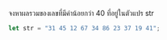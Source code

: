 จงหาผลรวมของเลขที่มีค่าน้อยกว่า 40 ที่อยู่ในตัวแปร str

```js
let str = "31 45 12 67 34 86 23 37 19 41";
```
